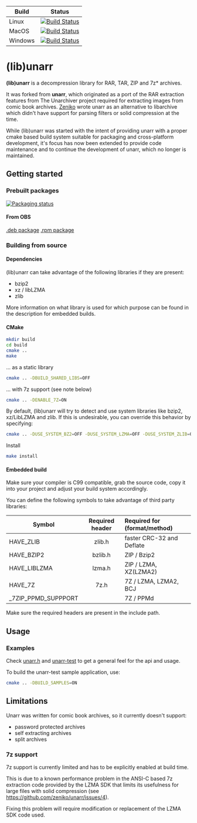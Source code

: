 |Build|Status|
|---|------|
|Linux|[![Build Status](https://dev.azure.com/licorn0647/licorn/_apis/build/status/selmf.unarr?branchName=master&jobName=Linux)](https://dev.azure.com/licorn0647/licorn/_build/latest?definitionId=2&branchName=master)|
|MacOS|[![Build Status](https://dev.azure.com/licorn0647/licorn/_apis/build/status/selmf.unarr?branchName=master&jobName=MacOS)](https://dev.azure.com/licorn0647/licorn/_build/latest?definitionId=2&branchName=master)|
|Windows|[![Build Status](https://dev.azure.com/licorn0647/licorn/_apis/build/status/selmf.unarr?branchName=master&jobName=Windows)](https://dev.azure.com/licorn0647/licorn/_build/latest?definitionId=2&branchName=master)|

# (lib)unarr

**(lib)unarr** is a decompression library for RAR, TAR, ZIP and 7z* archives.

It was forked from **unarr**, which originated as a port of the RAR extraction
features from The Unarchiver project required for extracting images from comic
book archives. [Zeniko](https://github.com/zeniko/) wrote unarr as an
alternative to libarchive which didn't have support for parsing filters or
solid compression at the time.

While (lib)unarr was started with the intent of providing unarr with a proper
cmake based build system suitable for packaging and cross-platform development,
it's focus has now been extended to provide code maintenance and to continue the
development of unarr, which no longer is maintained.

## Getting started

### Prebuilt packages
[![Packaging status](https://repology.org/badge/vertical-allrepos/unarr.svg)](https://repology.org/metapackage/unarr)

#### From OBS
[.deb package](https://software.opensuse.org//download.html?project=home%3Aselmf&package=libunarr)
[.rpm package](https://software.opensuse.org//download.html?project=home%3Aselmf%3Ayacreader-rpm&package=libunarr)

### Building from source

#### Dependencies

(lib)unarr can take advantage of the following libraries if they are present:

* bzip2
* xz / libLZMA
* zlib

More information on what library is used for which purpose can be found in the
description for embedded builds.

#### CMake

```bash
mkdir build
cd build
cmake ..
make
```

... as a static library

```bash
cmake .. -DBUILD_SHARED_LIBS=OFF
```

... with 7z support (see note below)

```bash
cmake .. -DENABLE_7Z=ON
```

By default, (lib)unarr will try to detect and use system libraries like bzip2,
xz/LibLZMA and zlib. If this is undesirable, you can override this behavior by
specifying:

```bash
cmake .. -DUSE_SYSTEM_BZ2=OFF -DUSE_SYSTEM_LZMA=OFF -DUSE_SYSTEM_ZLIB=OFF
```

Install

```bash
make install
```

#### Embedded build

Make sure your compiler is C99 compatible, grab the source code, copy it into
your project and adjust your build system accordingly.

You can define the following symbols to take advantage of third party libraries:

| Symbol            | Required header | Required for (format/method)|
|-------------------|:---------------:|:----------------------------|
|HAVE_ZLIB          |     zlib.h      |  faster CRC-32 and Deflate  |
|HAVE_BZIP2         |     bzlib.h     |    ZIP / Bzip2              |
|HAVE_LIBLZMA       |     lzma.h      |    ZIP / LZMA, XZ(LZMA2)    |
|HAVE_7Z            |     7z.h        |    7Z / LZMA, LZMA2, BCJ    |
|_7ZIP_PPMD_SUPPPORT|                 |    7Z / PPMd                |

Make sure the required headers are present in the include path.

## Usage

### Examples

Check [unarr.h](unarr.h) and [unarr-test](test/main.c) to get a general feel
for the api and usage.

To build the unarr-test sample application, use:

```bash
cmake .. -DBUILD_SAMPLES=ON
```

## Limitations

Unarr was written for comic book archives, so it currently doesn't support:

* password protected archives
* self extracting archives
* split archives

### 7z support

7z support is currently limited and has to be explicitly enabled at build time.

This is due to a known performance problem in the ANSI-C based 7z extraction
code provided by the LZMA SDK that limits its usefulness for large files with
solid compression (see https://github.com/zeniko/unarr/issues/4).

Fixing this problem will require modification or replacement of the LZMA SDK
code used.
